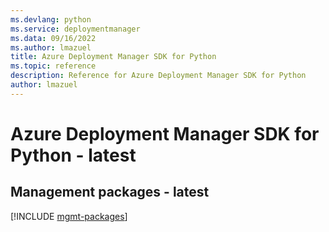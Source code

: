 ```yaml
---
ms.devlang: python
ms.service: deploymentmanager
ms.data: 09/16/2022
ms.author: lmazuel
title: Azure Deployment Manager SDK for Python
ms.topic: reference
description: Reference for Azure Deployment Manager SDK for Python
author: lmazuel
---
```

# Azure Deployment Manager SDK for Python - latest

## Management packages - latest
[!INCLUDE [mgmt-packages](deployment-manager-mgmt-index.md)]